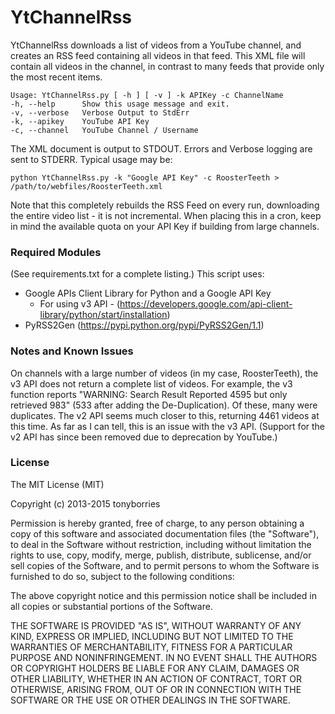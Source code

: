 YtChannelRss
============

YtChannelRss downloads a list of videos from a YouTube channel, and creates an RSS feed containing all videos in that feed. This XML file will contain all videos in the channel, in contrast to many feeds that provide only the most recent items. 

    Usage: YtChannelRss.py [ -h ] [ -v ] -k APIKey -c ChannelName
    -h, --help      Show this usage message and exit.
    -v, --verbose   Verbose Output to StdErr
    -k, --apikey    YouTube API Key
    -c, --channel   YouTube Channel / Username


The XML document is output to STDOUT. Errors and Verbose logging are sent to STDERR. Typical usage may be:

    python YtChannelRss.py -k "Google API Key" -c RoosterTeeth > /path/to/webfiles/RoosterTeeth.xml

Note that this completely rebuilds the RSS Feed on every run, downloading the entire video list - it is not incremental. When placing this in a cron, keep in mind the available quota on your API Key if building from large channels.

### Required Modules

(See requirements.txt for a complete listing.) This script uses: 

* Google APIs Client Library for Python and a Google API Key
	* For using v3 API - (https://developers.google.com/api-client-library/python/start/installation)
* PyRSS2Gen (https://pypi.python.org/pypi/PyRSS2Gen/1.1)

### Notes and Known Issues

On channels with a large number of videos (in my case, RoosterTeeth), the v3 
API does not return a complete list of videos. For example, the v3 function 
reports "WARNING: Search Result Reported 4595 but only retrieved 983" (533 
after adding the De-Duplication). Of these, many were duplicates. The v2 API 
seems much closer to this, returning 4461 videos at this time. As far as I 
can tell, this is an issue with the v3 API. (Support for the v2 API has since 
been removed due to deprecation by YouTube.)

### License

The MIT License (MIT)

Copyright (c) 2013-2015 tonyborries

Permission is hereby granted, free of charge, to any person obtaining a copy of
this software and associated documentation files (the "Software"), to deal in
the Software without restriction, including without limitation the rights to
use, copy, modify, merge, publish, distribute, sublicense, and/or sell copies of
the Software, and to permit persons to whom the Software is furnished to do so,
subject to the following conditions:

The above copyright notice and this permission notice shall be included in all
copies or substantial portions of the Software.

THE SOFTWARE IS PROVIDED "AS IS", WITHOUT WARRANTY OF ANY KIND, EXPRESS OR
IMPLIED, INCLUDING BUT NOT LIMITED TO THE WARRANTIES OF MERCHANTABILITY, FITNESS
FOR A PARTICULAR PURPOSE AND NONINFRINGEMENT. IN NO EVENT SHALL THE AUTHORS OR
COPYRIGHT HOLDERS BE LIABLE FOR ANY CLAIM, DAMAGES OR OTHER LIABILITY, WHETHER
IN AN ACTION OF CONTRACT, TORT OR OTHERWISE, ARISING FROM, OUT OF OR IN
CONNECTION WITH THE SOFTWARE OR THE USE OR OTHER DEALINGS IN THE SOFTWARE.

